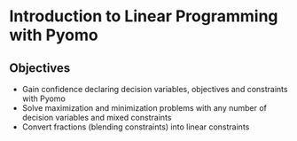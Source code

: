 # Introduction to Linear Programming with Pyomo

## Objectives
* Gain confidence declaring decision variables, objectives and constraints with Pyomo
* Solve maximization and minimization problems with any number of decision variables and mixed constraints
* Convert fractions (blending constraints) into linear constraints
